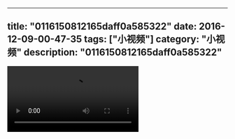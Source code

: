 
---
title: "0116150812165daff0a585322"
date: 2016-12-09-00-47-35
tags: ["小视频"]
category: "小视频"
description: "0116150812165daff0a585322"
---
<video src="http://ohtsqip0g.bkt.clouddn.com/0116150812165daff0a585322.mp4" controls="controls"></video>
